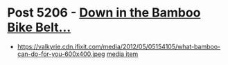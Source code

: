 # Post 5206 - [Down in the Bamboo Bike Belt&#8230;](https://www.ifixit.com/News/5206/down-in-the-bamboo-bike-belt)

- https://valkyrie.cdn.ifixit.com/media/2012/05/05154105/what-bamboo-can-do-for-you-600x400.jpeg [media item](media-28303.md)